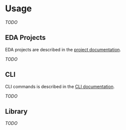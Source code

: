 # Usage

_TODO_

## EDA Projects
EDA projects are described in the [project documentation](project.md).

_TODO_

## CLI
CLI commands is described in the [CLI documentation](cli.md).

_TODO_

## Library
_TODO_
